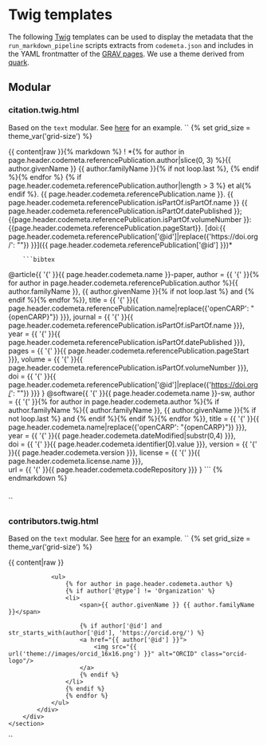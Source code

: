 # Twig templates

The following [Twig](https://twig.symfony.com/doc/3.x/) templates can be used to display the metadata that the `run_markdown_pipeline` scripts extracts from `codemeta.json` and includes in the YAML frontmatter of the [GRAV pages](https://getgrav.org). We use a theme derived from [quark](https://github.com/getgrav/grav-theme-quark).

## Modular
### citation.twig.html
Based on the `text` modular. See [here](https://opencarp.org/download/citation) for an example.
``
{% set grid_size = theme_var('grid-size') %}

<section class="section modular-text {{ page.header.class}}">
    <section class="container {{ grid_size }}">
        <div class="columns {{ page.header.image_align|default('align-right') }}">
            <div class="column col-12">
                {{ content|raw }}{% markdown %}
		! *{% for author in page.header.codemeta.referencePublication.author|slice(0, 3) %}{{ author.givenName }} {{ author.familyName }}{% if not loop.last %}, {% endif %}{% endfor %} {% if page.header.codemeta.referencePublication.author|length > 3 %} et al{% endif %}. {{ page.header.codemeta.referencePublication.name }}. {{ page.header.codemeta.referencePublication.isPartOf.isPartOf.name }} {{ page.header.codemeta.referencePublication.isPartOf.datePublished }};{{page.header.codemeta.referencePublication.isPartOf.volumeNumber }}:{{page.header.codemeta.referencePublication.pageStart}}. [doi:{{ page.header.codemeta.referencePublication['@id']|replace({'https://doi.org/': ""}) }}]({{ page.header.codemeta.referencePublication['@id'] }})*
			
		```bibtex
@article{{ '{' }}{{ page.header.codemeta.name }}-paper,
	author = {{ '{' }}{% for author in page.header.codemeta.referencePublication.author %}{{ author.familyName }}, {{ author.givenName }}{% if not loop.last %} and {% endif %}{% endfor %}},
	title = {{ '{' }}{{ page.header.codemeta.referencePublication.name|replace({'openCARP': "{openCARP}"}) }}},
	journal = {{ '{' }}{{ page.header.codemeta.referencePublication.isPartOf.isPartOf.name }}},
	year = {{ '{' }}{{ page.header.codemeta.referencePublication.isPartOf.datePublished }}},
	pages = {{ '{' }}{{ page.header.codemeta.referencePublication.pageStart }}},
	volume = {{ '{' }}{{ page.header.codemeta.referencePublication.isPartOf.volumeNumber }}},
	doi = {{ '{' }}{{ page.header.codemeta.referencePublication['@id']|replace({'https://doi.org/': ""}) }}} 
}
@software{{ '{' }}{{ page.header.codemeta.name }}-sw,
	author = {{ '{' }}{% for author in page.header.codemeta.author %}{% if author.familyName %}{{ author.familyName }}, {{ author.givenName }}{% if not loop.last %} and {% endif %}{% endif %}{% endfor %}},
	title = {{ '{' }}{{ page.header.codemeta.name|replace({'openCARP': "{openCARP}"}) }}},
	year = {{ '{' }}{{ page.header.codemeta.dateModified|substr(0,4) }}},        
	doi = {{ '{' }}{{ page.header.codemeta.identifier[0].value }}},
	version = {{ '{' }}{{ page.header.codemeta.version }}},
	license = {{ '{' }}{{ page.header.codemeta.license.name }}},	
	url	= {{ '{' }}{{ page.header.codemeta.codeRepository }}}
}
		```
		{% endmarkdown %}
            </div>
        </div>
    </section>
</section>
``

### contributors.twig.html
Based on the `text` modular. See [here](https://opencarp.org/community/contributors) for an example.
``
{% set grid_size = theme_var('grid-size') %}

<section class="section modular-text {{ page.header.class}}">
    <section class="container {{ grid_size }}">
        <div class="columns {{ page.header.image_align|default('align-right') }}">
            <div class="column col-12">
                {{ content|raw }}

                <ul>
                    {% for author in page.header.codemeta.author %}
                    {% if author['@type'] != 'Organization' %}
                    <li>
                        <span>{{ author.givenName }} {{ author.familyName }}</span>

                        {% if author['@id'] and str_starts_with(author['@id'], 'https://orcid.org/') %}
                        <a href="{{ author['@id'] }}">
                            <img src="{{ url('theme://images/orcid_16x16.png') }}" alt="ORCID" class="orcid-logo"/>
                        </a>
                        {% endif %}
                    </li>
                    {% endif %}
                    {% endfor %}
                </ul>
            </div>
        </div>
    </section>
</section>
``


